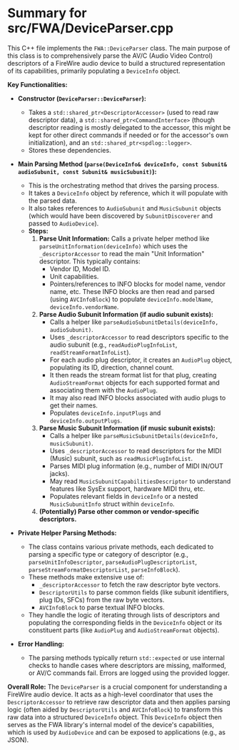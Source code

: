 # Summary for src/FWA/DeviceParser.cpp

This C++ file implements the `FWA::DeviceParser` class. The main purpose of this class is to comprehensively parse the AV/C (Audio Video Control) descriptors of a FireWire audio device to build a structured representation of its capabilities, primarily populating a `DeviceInfo` object.

**Key Functionalities:**

-   **Constructor (`DeviceParser::DeviceParser`):**
    -   Takes a `std::shared_ptr<DescriptorAccessor>` (used to read raw descriptor data), a `std::shared_ptr<CommandInterface>` (though descriptor reading is mostly delegated to the accessor, this might be kept for other direct commands if needed or for the accessor's own initialization), and an `std::shared_ptr<spdlog::logger>`.
    -   Stores these dependencies.

-   **Main Parsing Method (`parse(DeviceInfo& deviceInfo, const Subunit& audioSubunit, const Subunit& musicSubunit)`):**
    -   This is the orchestrating method that drives the parsing process.
    -   It takes a `DeviceInfo` object by reference, which it will populate with the parsed data.
    -   It also takes references to `AudioSubunit` and `MusicSubunit` objects (which would have been discovered by `SubunitDiscoverer` and passed to `AudioDevice`).
    -   **Steps:**
        1.  **Parse Unit Information:** Calls a private helper method like `parseUnitInformation(deviceInfo)` which uses the `_descriptorAccessor` to read the main "Unit Information" descriptor. This typically contains:
            -   Vendor ID, Model ID.
            -   Unit capabilities.
            -   Pointers/references to INFO blocks for model name, vendor name, etc. These INFO blocks are then read and parsed (using `AVCInfoBlock`) to populate `deviceInfo.modelName`, `deviceInfo.vendorName`.
        2.  **Parse Audio Subunit Information (if audio subunit exists):**
            -   Calls a helper like `parseAudioSubunitDetails(deviceInfo, audioSubunit)`.
            -   Uses `_descriptorAccessor` to read descriptors specific to the audio subunit (e.g., `readAudioPlugInfoList`, `readStreamFormatInfoList`).
            -   For each audio plug descriptor, it creates an `AudioPlug` object, populating its ID, direction, channel count.
            -   It then reads the stream format list for that plug, creating `AudioStreamFormat` objects for each supported format and associating them with the `AudioPlug`.
            -   It may also read INFO blocks associated with audio plugs to get their names.
            -   Populates `deviceInfo.inputPlugs` and `deviceInfo.outputPlugs`.
        3.  **Parse Music Subunit Information (if music subunit exists):**
            -   Calls a helper like `parseMusicSubunitDetails(deviceInfo, musicSubunit)`.
            -   Uses `_descriptorAccessor` to read descriptors for the MIDI (Music) subunit, such as `readMusicPlugInfoList`.
            -   Parses MIDI plug information (e.g., number of MIDI IN/OUT jacks).
            -   May read `MusicSubunitCapabilitiesDescriptor` to understand features like SysEx support, hardware MIDI thru, etc.
            -   Populates relevant fields in `deviceInfo` or a nested `MusicSubunitInfo` struct within `deviceInfo`.
        4.  **(Potentially) Parse other common or vendor-specific descriptors.**

-   **Private Helper Parsing Methods:**
    -   The class contains various private methods, each dedicated to parsing a specific type or category of descriptor (e.g., `parseUnitInfoDescriptor`, `parseAudioPlugDescriptorList`, `parseStreamFormatDescriptorList`, `parseInfoBlock`).
    -   These methods make extensive use of:
        -   `_descriptorAccessor` to fetch the raw descriptor byte vectors.
        -   `DescriptorUtils` to parse common fields (like subunit identifiers, plug IDs, SFCs) from the raw byte vectors.
        -   `AVCInfoBlock` to parse textual INFO blocks.
    -   They handle the logic of iterating through lists of descriptors and populating the corresponding fields in the `DeviceInfo` object or its constituent parts (like `AudioPlug` and `AudioStreamFormat` objects).

-   **Error Handling:**
    -   The parsing methods typically return `std::expected` or use internal checks to handle cases where descriptors are missing, malformed, or AV/C commands fail. Errors are logged using the provided logger.

**Overall Role:**
The `DeviceParser` is a crucial component for understanding a FireWire audio device. It acts as a high-level coordinator that uses the `DescriptorAccessor` to retrieve raw descriptor data and then applies parsing logic (often aided by `DescriptorUtils` and `AVCInfoBlock`) to transform this raw data into a structured `DeviceInfo` object. This `DeviceInfo` object then serves as the FWA library's internal model of the device's capabilities, which is used by `AudioDevice` and can be exposed to applications (e.g., as JSON).

